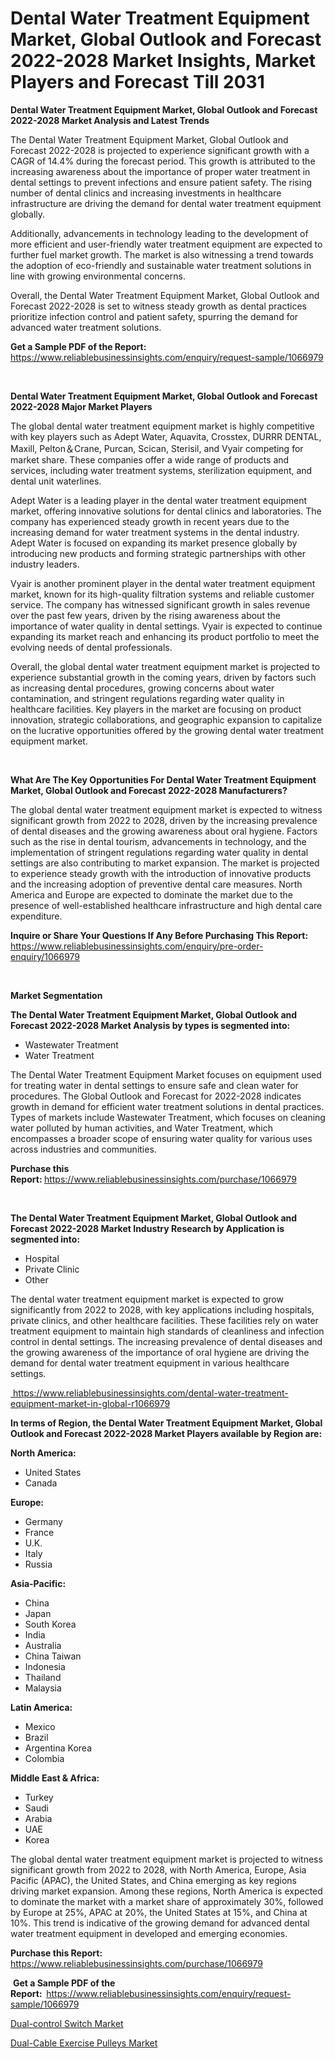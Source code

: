 <p><h1>Dental Water Treatment Equipment Market, Global Outlook and Forecast 2022-2028 Market Insights, Market Players and Forecast Till 2031</h1></p><p><strong>Dental Water Treatment Equipment Market, Global Outlook and Forecast 2022-2028 Market Analysis and Latest Trends</strong></p>
<p><p>The Dental Water Treatment Equipment Market, Global Outlook and Forecast 2022-2028 is projected to experience significant growth with a CAGR of 14.4% during the forecast period. This growth is attributed to the increasing awareness about the importance of proper water treatment in dental settings to prevent infections and ensure patient safety. The rising number of dental clinics and increasing investments in healthcare infrastructure are driving the demand for dental water treatment equipment globally.</p><p>Additionally, advancements in technology leading to the development of more efficient and user-friendly water treatment equipment are expected to further fuel market growth. The market is also witnessing a trend towards the adoption of eco-friendly and sustainable water treatment solutions in line with growing environmental concerns.</p><p>Overall, the Dental Water Treatment Equipment Market, Global Outlook and Forecast 2022-2028 is set to witness steady growth as dental practices prioritize infection control and patient safety, spurring the demand for advanced water treatment solutions.</p></p>
<p><strong>Get a Sample PDF of the Report:&nbsp;</strong> <a href="https://www.reliablebusinessinsights.com/enquiry/request-sample/1066979">https://www.reliablebusinessinsights.com/enquiry/request-sample/1066979</a></p>
<p>&nbsp;</p>
<p><strong>Dental Water Treatment Equipment Market, Global Outlook and Forecast 2022-2028 Major Market Players</strong></p>
<p><p>The global dental water treatment equipment market is highly competitive with key players such as Adept Water, Aquavita, Crosstex, DURRR DENTAL, Maxill, Pelton＆Crane, Purcan, Scican, Sterisil, and Vyair competing for market share. These companies offer a wide range of products and services, including water treatment systems, sterilization equipment, and dental unit waterlines.</p><p>Adept Water is a leading player in the dental water treatment equipment market, offering innovative solutions for dental clinics and laboratories. The company has experienced steady growth in recent years due to the increasing demand for water treatment systems in the dental industry. Adept Water is focused on expanding its market presence globally by introducing new products and forming strategic partnerships with other industry leaders.</p><p>Vyair is another prominent player in the dental water treatment equipment market, known for its high-quality filtration systems and reliable customer service. The company has witnessed significant growth in sales revenue over the past few years, driven by the rising awareness about the importance of water quality in dental settings. Vyair is expected to continue expanding its market reach and enhancing its product portfolio to meet the evolving needs of dental professionals.</p><p>Overall, the global dental water treatment equipment market is projected to experience substantial growth in the coming years, driven by factors such as increasing dental procedures, growing concerns about water contamination, and stringent regulations regarding water quality in healthcare facilities. Key players in the market are focusing on product innovation, strategic collaborations, and geographic expansion to capitalize on the lucrative opportunities offered by the growing dental water treatment equipment market.</p></p>
<p>&nbsp;</p>
<p><strong>What Are The Key Opportunities For Dental Water Treatment Equipment Market, Global Outlook and Forecast 2022-2028 Manufacturers?</strong></p>
<p><p>The global dental water treatment equipment market is expected to witness significant growth from 2022 to 2028, driven by the increasing prevalence of dental diseases and the growing awareness about oral hygiene. Factors such as the rise in dental tourism, advancements in technology, and the implementation of stringent regulations regarding water quality in dental settings are also contributing to market expansion. The market is projected to experience steady growth with the introduction of innovative products and the increasing adoption of preventive dental care measures. North America and Europe are expected to dominate the market due to the presence of well-established healthcare infrastructure and high dental care expenditure.</p></p>
<p><strong>Inquire or Share Your Questions If Any Before Purchasing This Report:</strong> <a href="https://www.reliablebusinessinsights.com/enquiry/pre-order-enquiry/1066979">https://www.reliablebusinessinsights.com/enquiry/pre-order-enquiry/1066979</a></p>
<p>&nbsp;</p>
<p><strong>Market Segmentation</strong></p>
<p><strong>The Dental Water Treatment Equipment Market, Global Outlook and Forecast 2022-2028 Market Analysis by types is segmented into:</strong></p>
<p><ul><li>Wastewater Treatment</li><li>Water Treatment</li></ul></p>
<p><p>The Dental Water Treatment Equipment Market focuses on equipment used for treating water in dental settings to ensure safe and clean water for procedures. The Global Outlook and Forecast for 2022-2028 indicates growth in demand for efficient water treatment solutions in dental practices. Types of markets include Wastewater Treatment, which focuses on cleaning water polluted by human activities, and Water Treatment, which encompasses a broader scope of ensuring water quality for various uses across industries and communities.</p></p>
<p><strong>Purchase this Report:&nbsp;</strong><a href="https://www.reliablebusinessinsights.com/purchase/1066979">https://www.reliablebusinessinsights.com/purchase/1066979</a></p>
<p>&nbsp;</p>
<p><strong>The Dental Water Treatment Equipment Market, Global Outlook and Forecast 2022-2028 Market Industry Research by Application is segmented into:</strong></p>
<p><ul><li>Hospital</li><li>Private Clinic</li><li>Other</li></ul></p>
<p><p>The dental water treatment equipment market is expected to grow significantly from 2022 to 2028, with key applications including hospitals, private clinics, and other healthcare facilities. These facilities rely on water treatment equipment to maintain high standards of cleanliness and infection control in dental settings. The increasing prevalence of dental diseases and the growing awareness of the importance of oral hygiene are driving the demand for dental water treatment equipment in various healthcare settings.</p></p>
<p><a href="https://www.reliablebusinessinsights.com/dental-water-treatment-equipment-market-in-global-r1066979">&nbsp;https://www.reliablebusinessinsights.com/dental-water-treatment-equipment-market-in-global-r1066979</a></p>
<p><strong>In terms of Region, the Dental Water Treatment Equipment Market, Global Outlook and Forecast 2022-2028 Market Players available by Region are:</strong></p>
<p>
    <p> <strong> North America: </strong>
        <ul>
            <li>United States</li>
            <li>Canada</li>
        </ul>
        </p> 
    <p> <strong> Europe: </strong>
        <ul>
            <li>Germany</li>
            <li>France</li>
            <li>U.K.</li>
            <li>Italy</li>
            <li>Russia</li>
        </ul>
        </p> 
    <p> <strong> Asia-Pacific: </strong>
        <ul>
            <li>China</li>
            <li>Japan</li>
            <li>South Korea</li>
            <li>India</li>
            <li>Australia</li>
            <li>China Taiwan</li>
            <li>Indonesia</li>
            <li>Thailand</li>
            <li>Malaysia</li>
        </ul>
        </p> 
    <p> <strong> Latin America: </strong>
        <ul>
            <li>Mexico</li>
            <li>Brazil</li>
            <li>Argentina Korea</li>
            <li>Colombia</li>
        </ul>
        </p> 
    <p> <strong> Middle East & Africa: </strong>
        <ul>
            <li>Turkey</li>
            <li>Saudi</li>
            <li>Arabia</li>
            <li>UAE</li>
            <li>Korea</li>
        </ul>
    </p>
    </p>
<p><p>The global dental water treatment equipment market is projected to witness significant growth from 2022 to 2028, with North America, Europe, Asia Pacific (APAC), the United States, and China emerging as key regions driving market expansion. Among these regions, North America is expected to dominate the market with a market share of approximately 30%, followed by Europe at 25%, APAC at 20%, the United States at 15%, and China at 10%. This trend is indicative of the growing demand for advanced dental water treatment equipment in developed and emerging economies.</p></p>
<p><strong>Purchase this Report: </strong><a href="https://www.reliablebusinessinsights.com/purchase/1066979">https://www.reliablebusinessinsights.com/purchase/1066979</a></p>
<p>&nbsp;<strong>Get a Sample PDF of the Report:&nbsp;&nbsp;</strong><a href="https://www.reliablebusinessinsights.com/enquiry/request-sample/1066979">https://www.reliablebusinessinsights.com/enquiry/request-sample/1066979</a></p>
<p><strong></strong></p>
<p><p><a href="https://github.com/anggakarna133/Market-Research-Report-List-1/blob/main/dual-control-switch-market.md">Dual-control Switch Market</a></p><p><a href="https://github.com/btwcqfvq34/Market-Research-Report-List-1/blob/main/dual-cable-exercise-pulleys-market.md">Dual-Cable Exercise Pulleys Market</a></p></p>
